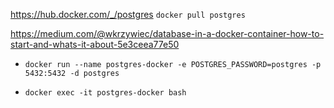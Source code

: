 https://hub.docker.com/_/postgres
`docker pull postgres`

https://medium.com/@wkrzywiec/database-in-a-docker-container-how-to-start-and-whats-it-about-5e3ceea77e50

- `docker run --name postgres-docker -e POSTGRES_PASSWORD=postgres -p 5432:5432 -d postgres`

- `docker exec -it postgres-docker bash` 
